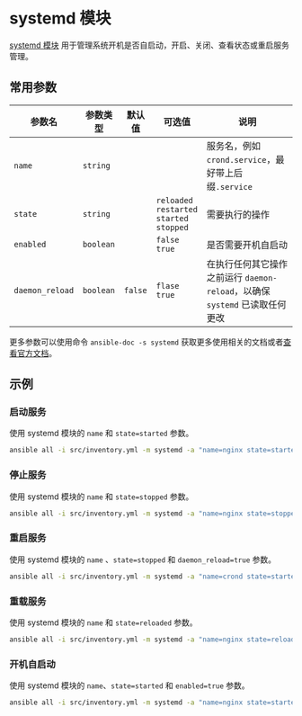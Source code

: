 # systemd 模块

[systemd 模块](https://docs.ansible.com/ansible/latest/collections/ansible/builtin/systemd_module.html) 用于管理系统开机是否自启动，开启、关闭、查看状态或重启服务管理。

## 常用参数

| 参数名             | 参数类型      | 默认值     | 可选值                                                       | 说明                                                  |
|-----------------|-----------|---------|-----------------------------------------------------------|-----------------------------------------------------|
| `name`          | `string`  |         |                                                           | 服务名，例如`crond.service`，最好带上后缀`.service`              |
| `state`         | `string`  |         | `reloaded`<br />`restarted`<br />`started`<br />`stopped` | 需要执行的操作                                             |
| `enabled`       | `boolean` |         | `false`<br />`true`                                       | 是否需要开机自启动                                           |
| `daemon_reload` | `boolean` | `false` | `flase`<br />`true`                                       | 在执行任何其它操作之前运行 `daemon-reload`，以确保 `systemd` 已读取任何更改 |

更多参数可以使用命令 `ansible-doc -s systemd` 获取更多使用相关的文档或者[查看官方文档](https://docs.ansible.com/ansible/latest/collections/ansible/builtin/systemd_module.html#parameters)。

## 示例

### 启动服务

使用 systemd 模块的 `name` 和 `state=started` 参数。

```bash
ansible all -i src/inventory.yml -m systemd -a "name=nginx state=started"
```

### 停止服务

使用 systemd 模块的 `name` 和 `state=stopped` 参数。

```bash
ansible all -i src/inventory.yml -m systemd -a "name=nginx state=stopped"
```

### 重启服务

使用 systemd 模块的 `name` 、`state=stopped` 和 `daemon_reload=true` 参数。

```bash
ansible all -i src/inventory.yml -m systemd -a "name=crond state=started daemon_reload=true"
```

### 重载服务

使用 systemd 模块的 `name` 和 `state=reloaded` 参数。

```bash
ansible all -i src/inventory.yml -m systemd -a "name=nginx state=reloaded"
```

### 开机自启动

使用 systemd 模块的 `name`、`state=started` 和 `enabled=true` 参数。

```bash
ansible all -i src/inventory.yml -m systemd -a "name=nginx state=started enabled=true"
```
